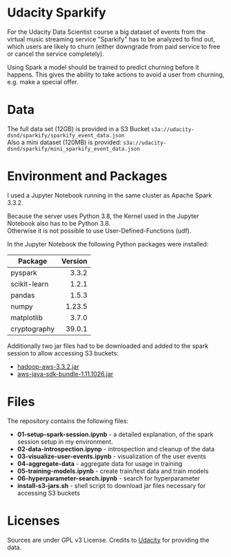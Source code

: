 # Udacity Sparkify

For the Udacity Data Scientist course a big dataset of events from the virtual music streaming service "Sparkify" 
has to be analyzed to find out, which users are likely to churn (either downgrade from paid service to free 
or cancel the service completely). 

Using Spark a model should be trained to predict churning before it happens.
This gives the ability to take actions to avoid a user from churning, e.g. make a special offer.


# Data

The full data set (12GB) is provided in a S3 Bucket `s3a://udacity-dsnd/sparkify/sparkify_event_data.json`  
Also a mini dataset (120MB) is provided: `s3a://udacity-dsnd/sparkify/mini_sparkify_event_data.json`


# Environment and Packages

I used a Jupyter Notebook running in the same cluster as Apache Spark 3.3.2.

Because the server uses Python 3.8, the Kernel used in the Jupyter Notebook also has to be Python 3.8.  
Otherwise it is not possible to use User-Defined-Functions (udf).

In the Jupyter Notebook the following Python packages were installed:

|  Package      |  Version  |
|---------------|----------:|
|  pyspark      |    3.3.2  |
|  scikit-learn |    1.2.1  |
|  pandas       |    1.5.3  |
|  numpy        |   1.23.5  |
|  matplotlib   |    3.7.0  |
|  cryptography |   39.0.1  |

Additionally two jar files had to be downloaded and added to the spark session to allow accessing S3 buckets:

* [hadoop-aws-3.3.2.jar](https://repo1.maven.org/maven2/org/apache/hadoop/hadoop-aws/3.3.2/hadoop-aws-3.3.2.jar)
* [aws-java-sdk-bundle-1.11.1026.jar](https://repo1.maven.org/maven2/com/amazonaws/aws-java-sdk-bundle/1.11.1026/aws-java-sdk-bundle-1.11.1026.jar)


# Files

The repository contains the following files: 

* **01-setup-spark-session.ipynb** - a detailed explanation, of the spark session setup in my environment.
* **02-data-introspection.ipynp** - introspection and cleanup of the data
* **03-visualize-user-events.ipynb** - visualization of the user events
* **04-aggregate-data** - aggregate data for usage in training
* **05-training-models.ipynb** - create train/test data and train models
* **06-hyperparameter-search.ipynb** - search for hyperparameter
* **install-s3-jars.sh** - shell script to download jar files necessary for accessing S3 buckets


# Licenses

Sources are under GPL v3 License.
Credits to [Udacity](https://www.udacity.com/) for providing the data. 


